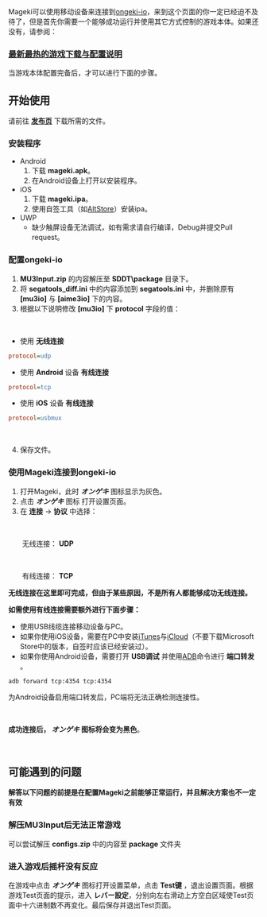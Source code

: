 Mageki可以使用移动设备来连接到[ongeki-io](https://github.com/Sanheiii/ongeki-io)，来到这个页面的你一定已经迫不及待了，但是首先你需要一个能够成功运行并使用其它方式控制的游戏本体。如果还没有，请参阅：
### [最新最热的游戏下载与配置说明](https://wdf.ink/6OUp)
当游戏本体配置完备后，才可以进行下面的步骤。
## 开始使用
请前往 __[发布页](https://github.com/Sanheiii/Mageki/releases)__ 下载所需的文件。
### 安装程序
- Android
  1. 下载 __mageki.apk__。
  2. 在Android设备上打开以安装程序。
- iOS
  1. 下载 __mageki.ipa__。
  2. 使用自签工具（如[AltStore](https://altstore.io/)）安装ipa。
- UWP
  - 缺少触屏设备无法调试，如有需求请自行编译，Debug并提交Pull request。
### 配置ongeki-io
1.  __MU3Input.zip__ 的内容解压至 __SDDT\package__ 目录下。
2. 将 __segatools_diff.ini__ 中的内容添加到 __segatools.ini__ 中，并删除原有 __[mu3io]__ 与 __[aime3io]__ 下的内容。
3. 根据以下说明修改 __[mu3io]__ 下 __protocol__ 字段的值：
</br>

- 使用 __无线连接__
```ini
protocol=udp
```
- 使用 __Android__ 设备 __有线连接__
```ini
protocol=tcp
```
- 使用 __iOS__ 设备 __有线连接__
```ini
protocol=usbmux
```

</br>

4. 保存文件。
### 使用Mageki连接到ongeki-io
1. 打开Mageki，此时 __*オンゲキ*__ 图标显示为灰色。
2. 点击 __*オンゲキ*__ 图标 打开设置页面。
3. 在 __连接__ → __协议__ 中选择：

</br>

　　无线连接： __UDP__

</br>

　　有线连接： __TCP__

__无线连接在这里即可完成，但由于某些原因，不是所有人都能够成功无线连接。__

__如需使用有线连接需要额外进行下面步骤：__

- 使用USB线缆连接移动设备与PC。
- 如果你使用iOS设备，需要在PC中安装[iTunes](https://support.apple.com/HT210384)与[iCloud](https://support.apple.com/HT204283)（不要下载Microsoft Store中的版本，自签时应该已经安装过）。
- 如果你使用Android设备，需要打开 __USB调试__ 并使用[ADB](https://developer.android.com/studio/releases/platform-tools)命令进行 __端口转发__ 。
```
adb forward tcp:4354 tcp:4354
```

为Android设备启用端口转发后，PC端将无法正确检测连接性。

<br/>

__成功连接后， *オンゲキ* 图标将会变为黑色__。

<br/>

## 可能遇到的问题

__解答以下问题的前提是在配置Mageki之前能够正常运行，并且解决方案也不一定有效__
### 解压MU3Input后无法正常游戏
可以尝试解压 __configs.zip__ 中的内容至 __package__ 文件夹
### 进入游戏后摇杆没有反应
在游戏中点击 __*オンゲキ*__ 图标打开设置菜单，点击 __Test键__ ，退出设置页面。根据游戏Test页面的提示，进入 __レバー設定__，分别向左右滑动上方空白区域使Test页面中十六进制数不再变化。最后保存并退出Test页面。